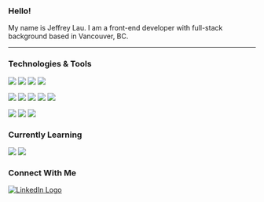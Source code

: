 ### Hello!

My name is Jeffrey Lau. I am a front-end developer with full-stack background based in Vancouver, BC.

---

### Technologies & Tools

![](https://img.shields.io/badge/React-383838?labelColor=181818&style=plastic&logoWidth=15&logo=react&logoColor=61DAFB&")
![](https://img.shields.io/badge/Vue.js-383838?labelColor=181818&style=plastic&logoWidth=15&logo=vue.js&logoColor=4FC08D&")
![](https://img.shields.io/badge/Angular-383838?labelColor=181818&style=plastic&logoWidth=15&logo=angular&logoColor=DD0031&")
![](https://img.shields.io/badge/GraphQL-383838?labelColor=181818&style=plastic&logoWidth=15&logo=graphql&logoColor=E10098&")

![](https://img.shields.io/badge/JavaScript-383838?labelColor=181818&style=plastic&logoWidth=15&logo=javascript&logoColor=F7DF1E&")
![](https://img.shields.io/badge/TypeScript-383838?labelColor=181818&style=plastic&logoWidth=15&logo=typescript&logoColor=3178C6&")
![](https://img.shields.io/badge/Python-383838?labelColor=181818&style=plastic&logoWidth=15&logo=python&logoColor=3776AB&")
![](https://img.shields.io/badge/HTML5-383838?labelColor=181818&style=plastic&logoWidth=15&logo=html5&logoColor=E34F26&")
![](https://img.shields.io/badge/CSS3-383838?labelColor=181818&style=plastic&logoWidth=15&logo=css3&logoColor=1572B6&")

![](https://img.shields.io/badge/Firebase-383838?labelColor=181818&style=plastic&logoWidth=15&logo=firebase&logoColor=FFCA28&")
![](https://img.shields.io/badge/Mongo_DB-383838?labelColor=181818&style=plastic&logoWidth=15&logo=mongodb&logoColor=47A248&")
![](https://img.shields.io/badge/PostgreSQL-383838?labelColor=181818&style=plastic&logoWidth=15&logo=postgresql&logoColor=336791&")

### Currently Learning

![](https://img.shields.io/badge/Flutter-383838?labelColor=181818&style=plastic&logoWidth=15&logo=flutter&logoColor=02569B&")
![](https://img.shields.io/badge/Dart-383838?labelColor=181818&style=plastic&logoWidth=15&logo=dart&logoColor=0175C2&")

### Connect With Me

[![LinkedIn Logo](https://img.shields.io/badge/LinkedIn-383838?labelColor=181818&style=plastical&logo=linkedin&logoColor=61DAFB "LinkedIn Logo")](https://www.linkedin.com/in/jayell-dev/)
